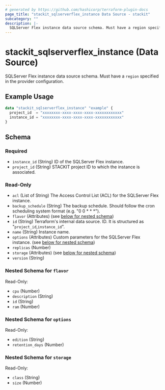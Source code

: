 ```yaml
---
# generated by https://github.com/hashicorp/terraform-plugin-docs
page_title: "stackit_sqlserverflex_instance Data Source - stackit"
subcategory: ""
description: |-
  SQLServer Flex instance data source schema. Must have a region specified in the provider configuration.
---
```


# stackit_sqlserverflex_instance (Data Source)

SQLServer Flex instance data source schema. Must have a `region` specified in the provider configuration.

## Example Usage

```terraform
data "stackit_sqlserverflex_instance" "example" {
  project_id  = "xxxxxxxx-xxxx-xxxx-xxxx-xxxxxxxxxxxx"
  instance_id = "xxxxxxxx-xxxx-xxxx-xxxx-xxxxxxxxxxxx"
}
```

<!-- schema generated by tfplugindocs -->
## Schema

### Required

- `instance_id` (String) ID of the SQLServer Flex instance.
- `project_id` (String) STACKIT project ID to which the instance is associated.

### Read-Only

- `acl` (List of String) The Access Control List (ACL) for the SQLServer Flex instance.
- `backup_schedule` (String) The backup schedule. Should follow the cron scheduling system format (e.g. "0 0 * * *").
- `flavor` (Attributes) (see [below for nested schema](#nestedatt--flavor))
- `id` (String) Terraform's internal data source. ID. It is structured as "`project_id`,`instance_id`".
- `name` (String) Instance name.
- `options` (Attributes) Custom parameters for the SQLServer Flex instance. (see [below for nested schema](#nestedatt--options))
- `replicas` (Number)
- `storage` (Attributes) (see [below for nested schema](#nestedatt--storage))
- `version` (String)

<a id="nestedatt--flavor"></a>
### Nested Schema for `flavor`

Read-Only:

- `cpu` (Number)
- `description` (String)
- `id` (String)
- `ram` (Number)


<a id="nestedatt--options"></a>
### Nested Schema for `options`

Read-Only:

- `edition` (String)
- `retention_days` (Number)


<a id="nestedatt--storage"></a>
### Nested Schema for `storage`

Read-Only:

- `class` (String)
- `size` (Number)
